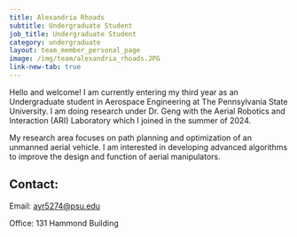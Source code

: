 ```yaml
---
title: Alexandria Rhoads
subtitle: Undergraduate Student
job_title: Undergraduate Student
category: undergraduate
layout: team_member_personal_page
image: /img/team/alexandria_rhoads.JPG
link-new-tab: true
---
```


Hello and welcome! I am currently entering my third year as an Undergraduate student in Aerospace Engineering at The Pennsylvania State University. I am doing research under Dr. Geng with the Aerial Robotics and Interaction (ARI) Laboratory which I joined in the summer of 2024.

My research area focuses on path planning and optimization of an unmanned aerial vehicle. I am interested in developing advanced algorithms to improve the design and function of aerial manipulators.
## Contact: ##

Email: [ayr5274@psu.edu](mailto:ayr5274@psu.edu)

Office: 131 Hammond Building
